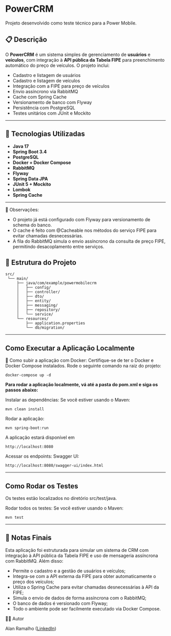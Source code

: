 # PowerCRM

Projeto desenvolvido como teste técnico para a Power Mobile.

## 📋 Descrição

O **PowerCRM** é um sistema simples de gerenciamento de **usuários** e **veículos**, com integração à **API pública da Tabela FIPE** para preenchimento automático do preço de veículos. O projeto inclui:

- Cadastro e listagem de usuários
- Cadastro e listagem de veículos
- Integração com a FIPE para preço de veículos
- Envio assíncrono via RabbitMQ
- Cache com Spring Cache
- Versionamento de banco com Flyway
- Persistência com PostgreSQL
- Testes unitários com JUnit e Mockito

---

## 🚀 Tecnologias Utilizadas

- **Java 17**
- **Spring Boot 3.4**
- **PostgreSQL**
- **Docker + Docker Compose**
- **RabbitMQ**
- **Flyway**
- **Spring Data JPA**
- **JUnit 5 + Mockito**
- **Lombok**
- **Spring Cache**

---
🔧 Observações: 
 - O projeto já está configurado com Flyway para versionamento de schema do banco.
 - O cache é feito com @Cacheable nos métodos do serviço FIPE para evitar chamadas desnecessárias.
 - A fila do RabbitMQ simula o envio assíncrono da consulta de preço FIPE, permitindo desacoplamento entre serviços.

## 🧩 Estrutura do Projeto

```shell
src/
 └── main/
     ├── java/com/example/powermobilecrm
     │   ├── config/
     │   ├── controller/
     │   ├── dto/
     │   ├── entity/
     │   ├── messaging/
     │   ├── repository/
     │   └── service/
     └── resources/
         ├── application.properties
         └── db/migration/
```
---

## Como Executar a Aplicação Localmente  
🐳 Como subir a aplicação com Docker:
    Certifique-se de ter o Docker e Docker Compose instalados.
    Rode o seguinte comando na raiz do projeto:
    
    docker-compose up -d
    
**Para rodar a aplicação localmente, vá até a pasta do pom.xml e siga os passos abaixo:**

Instalar as dependências: Se você estiver usando o Maven:
 
    mvn clean install

Rodar a aplicação:
 
    mvn spring-boot:run

A aplicação estará disponível em 
  
    http://localhost:8080    

Acessar os endpoints:
Swagger UI:
 
    http://localhost:8080/swagger-ui/index.html

---
## Como Rodar os Testes

Os testes estão localizados no diretório src/test/java.

  Rodar todos os testes: Se você estiver usando o Maven:

    mvn test
---
## 📝 Notas Finais
Esta aplicação foi estruturada para simular um sistema de CRM com integração à API pública da Tabela FIPE e uso de mensageria assíncrona com RabbitMQ. Além disso:

- Permite o cadastro e a gestão de usuários e veículos;
- Integra-se com a API externa da FIPE para obter automaticamente o preço dos veículos;
- Utiliza o Spring Cache para evitar chamadas desnecessárias à API da FIPE;
- Simula o envio de dados de forma assíncrona com o RabbitMQ;
- O banco de dados é versionado com Flyway;
- Todo o ambiente pode ser facilmente executado via Docker Compose.

    
👨‍💻 Autor

Alan Ramalho
 ([LinkedIn](https://www.linkedin.com/in/alan-ramalho-942224247/))


